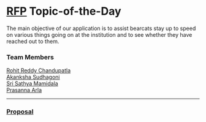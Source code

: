 # [RFP](https://github.com/Rohitreddz/Topic-of-the-Day/blob/main/rfp.md) Topic-of-the-Day
The main objective of our application is to assist bearcats stay up to speed on various things going on at the institution and to see whether they have reached out to them.

### Team Members 

[Rohit Reddy Chandupatla](https://github.com/Rohitreddz)<br/>
[Akanksha Sudhagoni](https://github.com/S542046)<br/>
[Sri Sathya Mamidala](https://github.com/srisathyamamidala)</br>
[Prasanna Arla](https://github.com/PRASANNAARLA)</br>

---
### [Proposal](https://github.com/Rohitreddz/proposal) 
